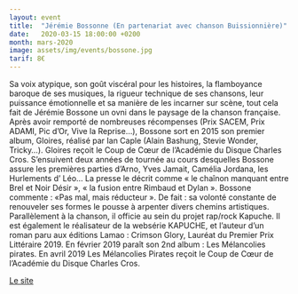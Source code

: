 ```yaml
---
layout: event
title:  "Jérémie Bossonne (En partenariat avec chanson Buissionnière)"
date:   2020-03-15 18:00:00 +0200
month: mars-2020
image: assets/img/events/bossone.jpg
tarif: 8€
---
```


Sa voix atypique, son goût viscéral pour les histoires, la flamboyance baroque de ses musiques, la rigueur technique de ses chansons, leur puissance émotionnelle et sa manière de les incarner sur scène, tout cela fait de Jérémie Bossone un ovni dans le paysage de la chanson française. Après avoir remporté de nombreuses récompenses (Prix SACEM, Prix ADAMI, Pic d’Or, Vive la Reprise…), Bossone sort en 2015 son premier album, Gloires, réalisé par Ian Caple (Alain Bashung, Stevie Wonder, Tricky…). Gloires reçoit le Coup de Cœur de l’Académie du Disque Charles Cros. S’ensuivent deux années de tournée au cours desquelles Bossone assure les premières parties d’Arno, Yves Jamait, Camélia Jordana, les Hurlements d’ Léo… La presse le décrit comme « le chaînon manquant entre Brel et Noir Désir », « la fusion entre Rimbaud et Dylan ». Bossone commente : «Pas mal, mais réducteur ». De fait : sa volonté constante de renouveler ses formes le pousse à arpenter divers chemins artistiques. Parallèlement à la chanson, il officie au sein du projet rap/rock Kapuche. Il est également le réalisateur de la websérie KAPUCHE, et l’auteur d’un roman paru aux éditions Lamao : Crimson Glory, Lauréat du Premier Prix Littéraire 2019. En février 2019 paraît son 2nd album : Les Mélancolies pirates. En avril 2019 Les Mélancolies Pirates reçoit le Coup de Cœur de l’Académie du Disque Charles Cros.

[Le site](http://jeremiebossone.com/)

